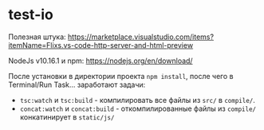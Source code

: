 # test-io

Полезная штука: https://marketplace.visualstudio.com/items?itemName=Flixs.vs-code-http-server-and-html-preview

NodeJs v10.16.1 и npm: https://nodejs.org/en/download/

После установки в директории проекта `npm install`, после чего в Terminal/Run Task... заработают задачи:

 - `tsc:watch` и `tsc:build` - компилировать все файлы из `src/` в `compile/`.
 - `concat:watch` и `concat:build` - откомпилированные файлы из `compile/` конкатинирует в `static/js/`

